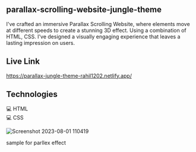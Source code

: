 ## parallax-scrolling-website-jungle-theme
I've crafted an immersive Parallax Scrolling Website, where elements move at different speeds to create a stunning 3D effect. Using a combination of HTML, CSS. I've designed a visually engaging experience that leaves a lasting impression on users.

## Live Link

https://parallax-jungle-theme-rahil1202.netlify.app/

## Technologies 
💻 HTML <br>
💻 CSS  <br>


![Screenshot 2023-08-01 110419](https://github.com/rahil1202/parallax/assets/104057403/8e77883b-9906-42d5-9e77-be0178492630)


sample for parllex effect
